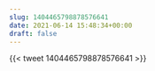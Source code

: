 ```yaml
---
slug: 1404465798878576641
date: 2021-06-14 15:48:34+00:00
draft: false
---
```


{{< tweet 1404465798878576641 >}}

